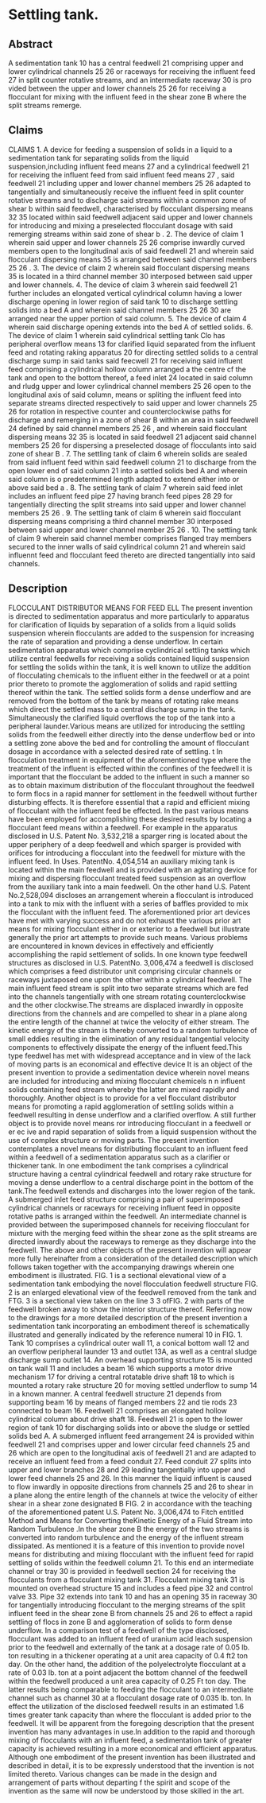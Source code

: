# Settling tank.

## Abstract
A sedimentation tank 10 has a central feedwell 21 comprising upper and lower cylindrical channels 25 26 or raceways for receiving the influent feed 27 in split counter rotative streams, and an intermediate raceway 30 is pro vided between the upper and lower channels 25 26 for receiving a flocculant for mixing with the influent feed in the shear zone B where the split streams remerge.

## Claims
CLAIMS 1. A device for feeding a suspension of solids in a liquid to a sedimentation tank for separating solids from the liquid suspension,including influent feed means 27 and a cylindrical feedwell 21 for receiving the influent feed from said influent feed means 27 , said feedwell 21 including upper and lower channel members 25 26 adapted to tangentially and simultaneously receive the influent feed in split counter rotative streams and to discharge said streams within a common zone of shear b within said feedwell, characterised by flocculant dispersing means 32 35 located within said feedwell adjacent said upper and lower channels for introducing and mixing a preselected flocculant dosage with said remerging streams within said zone of shear b . 2. The device of claim 1 wherein said upper and lower channels 25 26 comprise inwardly curved members open to the longitudinal axis of said feedwell 21 and wherein said flocculant dispersing means 35 is arranged between said channel members 25 26 . 3. The device of claim 2 wherein said flocculant dispersing means 35 is located in a third channel member 30 interposed between said upper and lower channels. 4. The device of claim 3 wherein said feedwell 21 further includes an elongated vertical cylindrical column having a lower discharge opening in lower region of said tank 10 to discharge settling solids into a bed A and wherein said channel members 25 26 30 are arranged near the upper portion of said column. 5. The device of claim 4 wherein said discharge opening extends into the bed A of settled solids. 6. The device of claim 1 wherein said cylindrical settling tank Clo has peripheral overflow means 13 for clarified liquid separated from the influent feed and rotating raking apparatus 20 for directing settled solids to a central discharge sump in said tanks said feecwell 21 for receiving said influent feed comprising a cylindrical hollow column arranged a the centre cf the tank and open to the bottom thereof, a feed inlet 24 located in said column and rludg upper and lower cylindrical channel members 25 26 open to the longitudinal axis of said column, means or spliting the influent feed into separate streams directed respectively to said upper and lower channels 25 26 for rotation in respective counter and counterclockwise paths for discharge and remerging in a zone of shear B within an area in said feedwell 24 defined by said channel members 25 26 , and wherein said flocculant dispersing means 32 35 is located in said feedwell 21 adjacent said channel members 25 26 for dispersing a preselected dosage of flocculants into said zone of shear B . 7. The settling tank of claim 6 wherein solids are sealed from said influent feed within said feedwell column 21 to discharge from the open lower end of said column 21 into a settled solids bed A and wherein said column is o predetermined length adapted to extend either into or above said bed a . 8. The settling tank of claim 7 wherein said feed inlet includes an influent feed pipe 27 having branch feed pipes 28 29 for tangentially directing the split streams into said upper and lower channel members 25 26 . 9. The settling tank of claim 6 wherein said flocculant dispersing means comprising a third channel member 30 interposed between said upper and lower channel member 25 26 . 10. The settling tank of claim 9 wherein said channel member comprises flanged tray members secured to the inner walls of said cylindrical column 21 and wherein said influennt feed and flocculant feed thereto are directed tangentially into said channels.

## Description
FLOCCULANT DISTRIBUTOR MEANS FOR FEED ELL The present invention is directed to sedimentation apparatus and more particularly to apparatus for clarification of liquids by separation of a solids from a liquid solids suspension wherein flocculants are added to the suspension for increasing the rate of separation and providing a dense underflow. In certain sedimentation apparatus which comprise cyclindrical settling tanks which utilize central feedwells for receiving a solids contained liquid suspension for settling the solids within the tank, it is well known to utilize the addition of flocculating chemicals to the influent either in the feedwell or at a point prior thereto to promote the agglomeration of solids and rapid settling thereof within the tank. The settled solids form a dense underflow and are removed from the bottom of the tank by means of rotating rake means which direct the settled mass to a central discharge sump in the tank. Simultaneously the clarified liquid overflows the top of the tank into a peripheral launder.Various means are utilized for introducing the settling solids from the feedwell either directly into the dense underflow bed or into a settling zone above the bed and for controlling the amount of flocculant dosage in accordance with a selected desired rate of settling. t In flocculation treatment in equipment of the aforementioned type where the treatment of the influent is effected within the confines of the feedwell it is important that the flocculant be added to the influent in such a manner so as to obtain maximum distribution of the flocculant throughout the feedwell to form flocs in a rapid manner for settlement in the feedwell without further disturbing effects. It is therefore essential that a rapid and efficient mixing of flocculant with the influent feed be effected. In the past various means have been employed for accomplishing these desired results by locating a flocculant feed means within a feedwell. For example in the apparatus disclosed in U.S. Patent No. 3,532,218 a sparger ring is located about the upper periphery of a deep feedwell and which sparger is provided with orifices for introducing a flocculant into the feedwell for mixture with the influent feed. In Uses. PatentNo. 4,054,514 an auxiliary mixing tank is located within the main feedwell and is provided with an agitating device for mixing and dispersing flocculant treated feed suspension as an overflow from the auxiliary tank into a main feedwell. On the other hand U.S. Patent No.2,528,094 discloses an arrangement wherein a flocculant is introduced into a tank to mix with the influent with a series of baffles provided to mix the flocculant with the influent feed. The aforementioned prior art devices have met with varying success and do not exhaust the various prior art means for mixing flocculant either in or exterior to a feedwell but illustrate generally the prior art attempts to provide such means. Various problems are encountered in known devices in effectively and efficiently accomplishing the rapid settlement of solids. In one known type feedwell structures as disclosed in U.S. PatentNo. 3,006,474 a feedwell is disclosed which comprises a feed distributor unit comprising circular channels or raceways juxtaposed one upon the other within a cylindrical feedwell. The main influent feed stream is split into two separate streams which are fed into the channels tangentially with one stream rotating counterclockwise and the other clockwise.The streams are displaced inwardly in opposite directions from the channels and are compelled to shear in a plane along the entire length of the channel at twice the velocity of either stream. The kinetic energy of the stream is thereby converted to a random turbulence of small eddies resulting in the elimination of any residual tangential velocity components to effectively dissipate the energy of the influent feed.This type feedwel has met with widespread acceptance and in view of the lack of moving parts is an economical and effective device It is an object of the present invention to provide a sedimentation device wherein novel means are included for introducing and mixing flocculant chemicels n n influent solids containing feed stream whereby the latter are mixed rapidly and thoroughly. Another object is to provide for a vel flocculant distributor means for promoting a rapid agglomeration of settling solids within a feedwell resulting in dense underflow and a clarified overflow. A still further object is to provide novel means ror introducing flocculant in a feedwell or er ec ive and rapid separation of solids from a liquid suspension without the use of complex structure or moving parts. The present invention contemplates a novel means for distributing flocculant to an influent feed within a feedwell of a sedimentation apparatus such as a clarifier or thickener tank. In one embodiment the tank comprises a cylindrical structure having a central cylindrical feedwell and rotary rake structure for moving a dense underflow to a central discharge point in the bottom of the tank.The feedwell extends and discharges into the lower region of the tank. A submerged inlet feed structure comprising a pair of superimposed cylindrical channels or raceways for receiving influent feed in opposite rotative paths is arranged within the feedwell. An intermediate channel is provided between the superimposed channels for receiving flocculant for mixture with the merging feed within the shear zone as the split streams are directed inwardly about the raceways to remerge as they discharge into the feedwell. The above and other objects of the present invention will appear more fully hereinafter from a consideration of the detailed description which follows taken together with the accompanying drawings wherein one embodiment is illustrated. FIG. 1 is a sectional elevational view of a sedimentation tank embodying the novel flocculation feedwell structure FIG. 2 is an enlarged elevational view of the feedwell removed from the tank and FTG. 3 is a sectional view taken on the line 3 3 ofFIG. 2 with parts of the feedwell broken away to show the interior structure thereof. Referring now to the drawings for a more detailed description of the present invention a sedimentation tank incorporating an embodiment thereof is schematically illustrated and generally indicated by the reference numeral 10 in FIG. 1. Tank 10 comprises a cylindrical outer wall 11, a conical bottom wall 12 and an overflow peripheral launder 13 and outlet 13A, as well as a central sludge discharge sump outlet 14. An overhead supporting structure 15 is mounted on tank wall 11 and includes a beam 16 which supports a motor drive mechanism 17 for driving a central rotatable drive shaft 18 to which is mounted a rotary rake structure 20 for moving settled underflow to sump 14 in a known manner. A central feedwell structure 21 depends from supporting beam 16 by means of flanged members 22 and tie rods 23 connected to beam 16. Feedwell 21 comprises an elongated hollow cylindrical column about drive shaft 18. Feedwell 21 is open to the lower region of tank 10 for discharging solids into or above the sludge or settled solids bed A. A submerged influent feed arrangement 24 is provided within feedwell 21 and comprises upper and lower circular feed channels 25 and 26 which are open to the longitudinal axis of feedwell 21 and are adapted to receive an influent feed from a feed conduit 27. Feed conduit 27 splits into upper and lower branches 28 and 29 leading tangentially into upper and lower feed channels 25 and 26. In this manner the liquid influent is caused to flow inwardly in opposite directions from channels 25 and 26 to shear in a plane along the entire length of the channels at twice the velocity of either shear in a shear zone designated B FIG. 2 in accordance with the teaching of the aforementioned patent U.S. Patent No. 3,006,474 to Fitch entitled Method and Means for Converting theKinetic Energy of a Fluid Stream into Random Turbulence .In the shear zone B the energy of the two streams is converted into random turbulence and the energy of the influent stream dissipated. As mentioned it is a feature of this invention to provide novel means for distributing and mixing flocculant with the influent feed for rapid settling of solids within the feedwell column 21. To this end an intermediate channel or tray 30 is provided in feedwell section 24 for receiving the flocculants from a flocculant mixing tank 31. Flocculant mixing tank 31 is mounted on overhead structure 15 and includes a feed pipe 32 and control valve 33. Pipe 32 extends into tank 10 and has an opening 35 in raceway 30 for tangentially introducing flocculant to the merging streams of the split influent feed in the shear zone B from channels 25 and 26 to effect a rapid settling of flocs in zone B and agglomeration of solids to form dense underflow. In a comparison test of a feedwell of the type disclosed, flocculant was added to an influent feed of uranium acid leach suspension prior to the feedwell and externally of the tank at a dosage rate of 0.05 lb. ton resulting in a thickener operating at a unit area capacity of 0.4 ft2 ton day. On the other hand, the addition of the polyelectrolyte flocculant at a rate of 0.03 lb. ton at a point adjacent the bottom channel of the feedwell within the feedwell produced a unit area capacity of 0.25 Ft ton day. The latter results being comparable to feeding the flocculant to an intermediate channel such as channel 30 at a flocculant dosage rate of 0.035 lb. ton. In effect the utilization of the disclosed feedwell results in an estimated 1.6 times greater tank capacity than where the flocculant is added prior to the feedwell. It will be apparent from the foregoing description that the present invention has many advantages in use.In addition to the rapid and thorough mixing of flocculants with an influent feed, a sedimentation tank of greater capacity is achieved resulting in a more economical and efficient apparatus. Although one embodiment of the present invention has been illustrated and described in detail, it is to be expressly understood that the invention is not limited thereto. Various changes can be made in the design and arrangement of parts without departing f the spirit and scope of the invention as the same will now be understood by those skilled in the art.